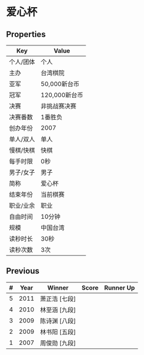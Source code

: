 # 爱心杯

## Properties

| Key | Value |
| --- | ----- |
| 个人/团体 | 个人 |
| 主办 | 台湾棋院 |
| 亚军 | 50,000新台币 |
| 冠军 | 120,000新台币 |
| 决赛 | 非挑战赛决赛 |
| 决赛番数 | 1番胜负 |
| 创办年份 | 2007 |
| 单人/双人 | 单人 |
| 慢棋/快棋 | 快棋 |
| 每手时限 | 0秒 |
| 男子/女子 | 男子 |
| 简称 | 爱心杯 |
| 结束年份 | 当前棋赛 |
| 职业/业余 | 职业 |
| 自由时间 | 10分钟 |
| 规模 | 中国台湾 |
| 读秒时长 | 30秒 |
| 读秒次数 | 3次 |

## Previous

| # | Year | Winner | Score | Runner Up |
| --- | --- | --- | --- | --- |
| 5 | 2011 | 萧正浩 [七段] |  |  |
| 4 | 2010 | 林至涵 [九段] |  |  |
| 3 | 2009 | 陈诗渊 [八段] |  |  |
| 2 | 2009 | 林书阳 [五段] |  |  |
| 1 | 2007 | 周俊勋 [九段] |  |  |

